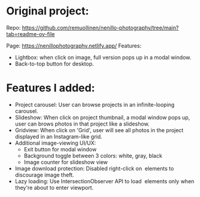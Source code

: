 # Original project:
Repo: https://github.com/remuollinen/nenillo-photography/tree/main?tab=readme-ov-file  

Page: https://nenillophotography.netlify.app/
Features:
- Lightbox: when click on image, full version pops up in a modal window.
- Back-to-top button for desktop.

# Features I added:
- Project carousel: User can browse projects in an infinite-looping carousel.
- Slideshow: When click on project thumbnail, a modal window pops up, user can brows photos in that project like a slideshow.
- Gridview: When click on 'Grid', user will see all photos in the project displayed in an Instagram-like grid.
- Additional image-viewing UI/UX:
    + Exit button for modal window
    + Background toggle between 3 colors: white, gray, black
    + Image counter for slideshow view
- Image download protection: Disabled right-click on <img> elements to discourage image theft.
- Lazy loading: Use IntersectionObserver API to load <img> elements only when they're about to enter viewport.
